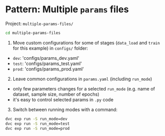 # Pattern: Multiple `params` files

Project: `multiple-params-files/`
```bash 
cd multiple-params-files
```

1. Move custom configurations for some of stages (`data_load` and `train` for this example) in `configs/` folder:

  - `dev`: 'configs/params_dev.yaml'
  - `test`: 'configs/params_test.yaml'
  - `prod`: 'configs/params_prod.yaml'

2. Leave common configurations in `params.yaml`   (including `run_mode`)
  - only few parameters changes for a selected `run_mode` (e.g. name of dataset, sample size, number of epochs)
  - it's easy to control selected params in `.py` code

3. Switch between running modes with a command: 
```bash 
dvc exp run -S run_mode=dev
dvc exp run -S run_mode=test
dvc exp run -S run_mode=prod
```
